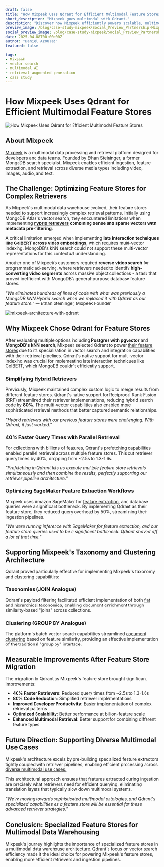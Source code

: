 ```yaml
---  
draft: false  
title: "How Mixpeek Uses Qdrant for Efficient Multimodal Feature Stores"  
short_description: "Mixpeek goes multimodal with Qdrant."  
description: "Discover how Mixpeek efficiently powers scalable, multimodal retrieval with Qdrant"  
preview_image: /blog/case-study-mixpeek/Social_Preview_Partnership-Mixpeek.jpg  
social_preview_image: /blog/case-study-mixpeek/Social_Preview_Partnership-Mixpeek.jpg  
date: 2025-04-08T00:00:00Z  
author: "Daniel Azoulai"  
featured: false

tags:  
- Mixpeek  
- vector search
- multimodal AI  
- retrieval-augmented generation  
- case study 
---
```

# How Mixpeek Uses Qdrant for Efficient Multimodal Feature Stores

![How Mixpeek Uses Qdrant for Efficient Multimodal Feature Stores](/blog/case-study-mixpeek/Case-Study-Mixpeek-Summary-Dark.jpg)

## About Mixpeek

[Mixpeek](http://mixpeek.com) is a multimodal data processing and retrieval platform designed for developers and data teams. Founded by Ethan Steininger, a former MongoDB search specialist, Mixpeek enables efficient ingestion, feature extraction, and retrieval across diverse media types including video, images, audio, and text.

## The Challenge: Optimizing Feature Stores for Complex Retrievers

As Mixpeek's multimodal data warehouse evolved, their feature stores needed to support increasingly complex retrieval patterns. Initially using MongoDB Atlas's vector search, they encountered limitations when implementing [**hybrid retrievers**](https://docs.mixpeek.com/retrieval/retrievers) **combining dense and sparse vectors with metadata pre-filtering**.

A critical limitation emerged when implementing **late interaction techniques like ColBERT across video embeddings**, which requires multi-vector indexing. MongoDB's kNN search could not support these multi-vector representations for this contextual understanding.

Another one of Mixpeek’s customers required **reverse video search** for programmatic ad-serving, where retrievers needed to identify **high-converting video segments** across massive object collections \- a task that proved inefficient with MongoDB’s general-purpose database feature stores.

*"We eliminated hundreds of lines of code with what was previously a MongoDB kNN Hybrid search when we replaced it with Qdrant as our feature store."* — Ethan Steininger, Mixpeek Founder

![mixpeek-architecture-with-qdrant](/blog/case-study-mixpeek/mixpeek-architecture.jpg)

## Why Mixpeek Chose Qdrant for Feature Stores

After evaluating multiple options including **Postgres with pgvector** and **MongoDB's kNN search**, Mixpeek selected Qdrant to power [their feature stores](https://docs.mixpeek.com/management/features) due to its specialization in vector search and integration capabilities with their retrieval pipelines. Qdrant's native support for multi-vector indexing was crucial for implementing late interaction techniques like ColBERT, which MongoDB couldn't efficiently support.

### Simplifying Hybrid Retrievers

Previously, Mixpeek maintained complex custom logic to merge results from different feature stores. Qdrant's native support for Reciprocal Rank Fusion (RRF) streamlined their retriever implementations, reducing hybrid search code by **80%**. The multi-vector capabilities also enabled more sophisticated retrieval methods that better captured semantic relationships.

*"Hybrid retrievers with our previous feature stores were challenging. With Qdrant, it just worked."*

### 40% Faster Query Times with Parallel Retrieval

For collections with billions of features, Qdrant's prefetching capabilities enabled parallel retrieval across multiple feature stores. This cut retriever query times by 40%, dropping from \~2.5s to 1.3-1.6s.

*"Prefetching in Qdrant lets us execute multiple feature store retrievals simultaneously and then combine the results, perfectly supporting our retriever pipeline architecture."*

### Optimizing SageMaker Feature Extraction Workflows

Mixpeek uses Amazon SageMaker for [feature extraction](https://docs.mixpeek.com/extraction/scene-splitting), and database queries were a significant bottleneck. By implementing Qdrant as their feature store, they reduced query overhead by 50%, streamlining their ingestion pipelines.

*"We were running inference with SageMaker for feature extraction, and our feature store queries used to be a significant bottleneck. Qdrant shaved off a lot of that time."*

## Supporting Mixpeek's Taxonomy and Clustering Architecture

Qdrant proved particularly effective for implementing Mixpeek's taxonomy and clustering capabilities:

### Taxonomies (JOIN Analogue)

Qdrant's payload filtering facilitated efficient implementation of both [flat and hierarchical taxonomies](https://docs.mixpeek.com/enrichment/taxonomies), enabling document enrichment through similarity-based "joins" across collections.

### Clustering (GROUP BY Analogue)

The platform's batch vector search capabilities streamlined [document clustering](https://docs.mixpeek.com/enrichment/clusters) based on feature similarity, providing an effective implementation of the traditional "group by" interface.

## Measurable Improvements After Feature Store Migration

The migration to Qdrant as Mixpeek's feature store brought significant improvements:

* **40% Faster Retrievers**: Reduced query times from \~2.5s to 1.3-1.6s  
* **80% Code Reduction**: Simplified retriever implementations  
* **Improved Developer Productivity**: Easier implementation of complex retrieval patterns  
* **Optimized Scalability**: Better performance at billion-feature scale  
* **Enhanced Multimodal Retrieval**: Better support for combining different feature types

## Future Direction: Supporting Diverse Multimodal Use Cases

Mixpeek's architecture excels by pre-building specialized feature extractors tightly coupled with retriever pipelines, enabling efficient processing across [diverse multimodal use cases.](https://mixpeek.com/solutions)

This architectural approach ensures that features extracted during ingestion are precisely what retrievers need for efficient querying, eliminating translation layers that typically slow down multimodal systems.

*"We're moving towards sophisticated multimodal ontologies, and Qdrant's specialized capabilities as a feature store will be essential for these advanced retriever strategies."*

## Conclusion: Specialized Feature Stores for Multimodal Data Warehousing

Mixpeek's journey highlights the importance of specialized feature stores in a multimodal data warehouse architecture. Qdrant's focus on vector search efficiency made it the ideal choice for powering Mixpeek's feature stores, enabling more efficient retrievers and ingestion pipelines.

